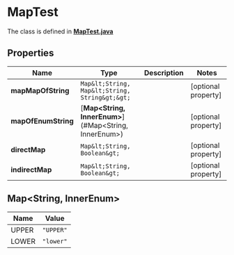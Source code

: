 

# MapTest

The class is defined in **[MapTest.java](../../src/main/java/org/openapitools/model/MapTest.java)**

## Properties

Name | Type | Description | Notes
------------ | ------------- | ------------- | -------------
**mapMapOfString** | `Map&lt;String, Map&lt;String, String&gt;&gt;` |  |  [optional property]
**mapOfEnumString** | [**Map&lt;String, InnerEnum&gt;**](#Map&lt;String, InnerEnum&gt;) |  |  [optional property]
**directMap** | `Map&lt;String, Boolean&gt;` |  |  [optional property]
**indirectMap** | `Map&lt;String, Boolean&gt;` |  |  [optional property]


## Map&lt;String, InnerEnum&gt;

Name | Value
---- | -----
UPPER | `"UPPER"`
LOWER | `"lower"`




